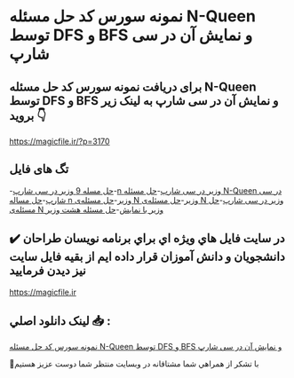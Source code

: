# نمونه سورس کد حل مسئله N-Queen توسط DFS و BFS و نمایش آن در سی شارپ

## برای دریافت نمونه سورس کد حل مسئله N-Queen توسط DFS و BFS و نمایش آن در سی شارپ به لینک زیر بروید 👇

https://magicfile.ir/?p=3170

## تگ های فایل

-[حل مسله 9 وزیر در سی شارپ](https://magicfile.ir/product/%d8%ad%d9%84-%d9%85%d8%b3%d8%a6%d9%84%d9%87-n-queen-dfs-bfs-%d8%af%d8%b1-%d8%b3%db%8c-%d8%b4%d8%a7%d8%b1%d9%be/)-[n وزیر در سی شارپ](https://magicfile.ir/product/%d8%ad%d9%84-%d9%85%d8%b3%d8%a6%d9%84%d9%87-n-queen-dfs-bfs-%d8%af%d8%b1-%d8%b3%db%8c-%d8%b4%d8%a7%d8%b1%d9%be/)-[حل مسئله N-Queen در سی شارپ](https://magicfile.ir/product/%d8%ad%d9%84-%d9%85%d8%b3%d8%a6%d9%84%d9%87-n-queen-dfs-bfs-%d8%af%d8%b1-%d8%b3%db%8c-%d8%b4%d8%a7%d8%b1%d9%be/)-[حل مساله n وزیر](https://magicfile.ir/product/%d8%ad%d9%84-%d9%85%d8%b3%d8%a6%d9%84%d9%87-n-queen-dfs-bfs-%d8%af%d8%b1-%d8%b3%db%8c-%d8%b4%d8%a7%d8%b1%d9%be/)-[حل مسئله‌ی N وزیر](https://magicfile.ir/product/%d8%ad%d9%84-%d9%85%d8%b3%d8%a6%d9%84%d9%87-n-queen-dfs-bfs-%d8%af%d8%b1-%d8%b3%db%8c-%d8%b4%d8%a7%d8%b1%d9%be/)-[حل مسئله‌ی N وزیر در سی شارپ](https://magicfile.ir/product/%d8%ad%d9%84-%d9%85%d8%b3%d8%a6%d9%84%d9%87-n-queen-dfs-bfs-%d8%af%d8%b1-%d8%b3%db%8c-%d8%b4%d8%a7%d8%b1%d9%be/)-[حل مسئله‌ی N وزیر با نمایش](https://magicfile.ir/product/%d8%ad%d9%84-%d9%85%d8%b3%d8%a6%d9%84%d9%87-n-queen-dfs-bfs-%d8%af%d8%b1-%d8%b3%db%8c-%d8%b4%d8%a7%d8%b1%d9%be/)-[حل مسئله هشت وزیر](https://magicfile.ir/product/%d8%ad%d9%84-%d9%85%d8%b3%d8%a6%d9%84%d9%87-n-queen-dfs-bfs-%d8%af%d8%b1-%d8%b3%db%8c-%d8%b4%d8%a7%d8%b1%d9%be/)

## ✔️ در سايت فايل هاي ويژه اي براي برنامه نويسان طراحان دانشجويان و دانش آموزان قرار داده ايم از بقيه فايل سايت نيز ديدن فرماييد

https://magicfile.ir


## لينک دانلود اصلي 📥 :

[نمونه سورس کد حل مسئله N-Queen توسط DFS و BFS و نمایش آن در سی شارپ](https://magicfile.ir/product/%d8%ad%d9%84-%d9%85%d8%b3%d8%a6%d9%84%d9%87-n-queen-dfs-bfs-%d8%af%d8%b1-%d8%b3%db%8c-%d8%b4%d8%a7%d8%b1%d9%be/) 


🙏با تشکر از همراهي شما مشتاقانه در وبسایت منتظر شما دوست عزیز هستیم

